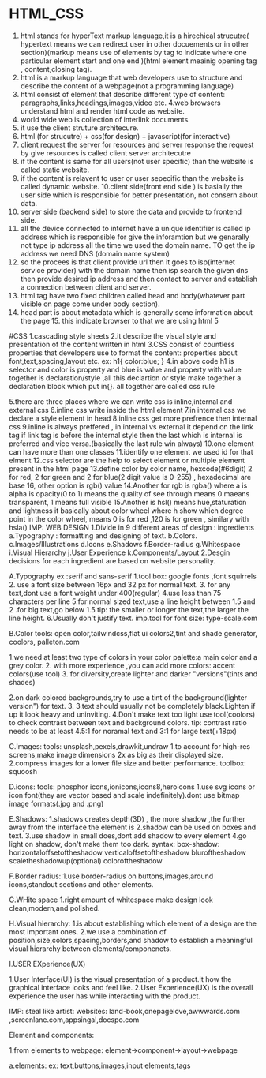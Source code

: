 # HTML_CSS

1. html stands for hyperText markup language,it is a hirechical strucutre( hypertext means we can redirect user in other docuements or in other section)(markup means use of elements by tag to indicate where one particular element start and one end )(html element meainig opening tag , content,closing tag).
2. html is a markup language that web developers use to structure and describe the content of a webpage(not a programming language)
3. html consist of element that describe different type of content: paragraphs,links,headings,images,video etc.
   4.web browsers understand html and render html code as website.
4. world wide web is collection of interlink documents.
5. it use the client struture architecure.
6. html (for strucutre) + css(for design) + javascript(for interactive)
7. client request the server for resources and server response the request by give resources is called client server architecutre
8. if the content is same for all users(not user specific) than the website is called static website.
9. if the content is relavent to user or user sepecific than the website is called dynamic website.
   10.client side(front end side ) is basially the user side which is responsible for better presentation, not consern about data.
10. server side (backend side) to store the data and provide to frontend side.
11. all the device connected to internet have a unique identifier is called ip address which is responsible for give the inforamtion but we genarally not type ip address all the time we used the domain name. TO get the ip address we need DNS
    (domain name system)
12. so the procees is that client provide url then it goes to isp(internet service provider) with the domain name then isp search the given dns then provide desired ip address and then contact to server and establish a connection between client and server.
13. html tag have two fixed children called head and body(whatever part visible on page come under body section).
14. head part is about metadata which is generally some information about the page 15.<!DOCTYPE html> this indicate browser to that we are using html 5

#CSS
1.cascading style sheets
2.it describe the visual style and presentation of the content written in html
3.CSS consist of countless properties that developers use to format the content: properties about font,text,spacing,layout etc.
ex: h1{
color:blue;
}
4.in above code h1 is selector and color is property and blue is value and property with value together is declaration/style ,all this declartion or style make together a declaration block which put in{}. all together are called css rule

5.there are three places where we can write css is inline,internal and external css
6.inline css write inside the html element
7.in internal css we declare a style element in head 8.inline css get more prefrence then internal css
9.inline is always preffered , in internal vs external it depend on the link tag if link tag is before the internal style then the last which is internal is preferred and vice versa.(basically the last rule win always)
10.one element can have more than one classes
11.identify one element we used id for that elment
12.css selector are the help to select element or multiple element present in the html page
13.define color by color name, hexcode(#6digit) 2 for red, 2 for green and 2 for blue(2 digit value is 0-255) , hexadecimal are base 16, other option is rgb() value
14.Another for rgb is rgba() where a is alpha is opacity(0 to 1) means the quality of see through means 0 maeans transparent, 1 means full visible
15.Another is hsl() means hue,staturation and lightness it basically about color wheel where h show which degree point in the color wheel, means 0 is for red ,120 is for green , similary with hsla()
IMP:
WEB DESIGN
1.Divide in 9 different areas of design : ingredients
a.Typography : formatting and designing of text.
b.Colors.
c.Images/Illustrations
d.Icons
e.Shadows
f.Border-radius
g.Whitespace
i.Visual Hierarchy
j.User Experience
k.Components/Layout
2.Desgin decisions for each ingredient are based on website personality.

A.Typography
ex :serif and sans-serif
1.tool box: google fonts ,font squirrels 2. use a font size between 16px and 32 px for normal text. 3. for any text,dont use a font weight under 400(regular)
4.use less than 75 characters per line
5.for normal sized text,use a line height between 1.5
and 2 .for big text,go below 1.5
tip: the smaller or longer the text,the larger the line height. 6.Usually don't justify text.
imp.tool for font size: type-scale.com

B.Color
tools: open color,tailwindcss,flat ui colors2,tint and shade generator, coolors, palleton.com

1.we need at least two type of colors in your color palette:a main color and a grey color. 2. with more experience ,you can add more colors: accent colors(use tool) 3. for diversity,create lighter and darker "versions"(tints and shades)

2.on dark colored backgrounds,try to use a tint of the background(lighter version") for text. 3.
3.text should usually not be completely black.Lighten if up it look heavy and uninviting.
4.Don't make text too light use tool(coolors) to check contrast between text and background colors.
tip: contrast ratio needs to be at least 4.5:1 for noramal text and 3:1 for large text(+18px)

C.Images:
tools: unsplash,pexels,drawkit,undraw
1.to account for high-res screens,make image dimensions 2x as big as their displayed size.
2.compress images for a lower file size and better performance.
toolbox: squoosh

D.icons:
tools: phosphor icons,ionicons,icons8,heroicons
1.use svg icons or icon font(they are vector based and scale indefinitely).dont use bitmap image formats(.jpg and .png)

E.Shadows:
1.shadows creates depth(3D) , the more shadow ,the further away from the interface the element is
2.shadow can be used on boxes and text.
3.use shadow in small does,dont add shadow to every element
4.go light on shadow, don't make them too dark.
syntax: box-shadow: horizontaloffsetoftheshadow verticaloffsetoftheshadow bluroftheshadow scaletheshadowup(optional) coloroftheshadow

F.Border radius:
1.use border-radius on buttons,images,around icons,standout sections and other elements.

G.WHite space
1.right amount of whitespace make design look clean,modern,and polished.

H.Visual hierarchy:
1.is about establishing which element of a design are the most important ones.
2.we use a combination of position,size,colors,spacing,borders,and shadow to establish a meaningful visual hierarchy between elements/componenets.

I.USER EXperience(UX)

1.User Interface(UI) is the visual presentation of a product.It how the graphical interface looks and feel like.
2.User Experience(UX) is the overall experience the user has while interacting with the product.

IMP: steal like artist:
websites: land-book,onepagelove,awwwards.com
,screenlane.com,appsingal,docspo.com

Element and components:

1.from elements to webpage:
element->component->layout->webpage

a.elements:
ex: text,buttons,images,input elements,tags
